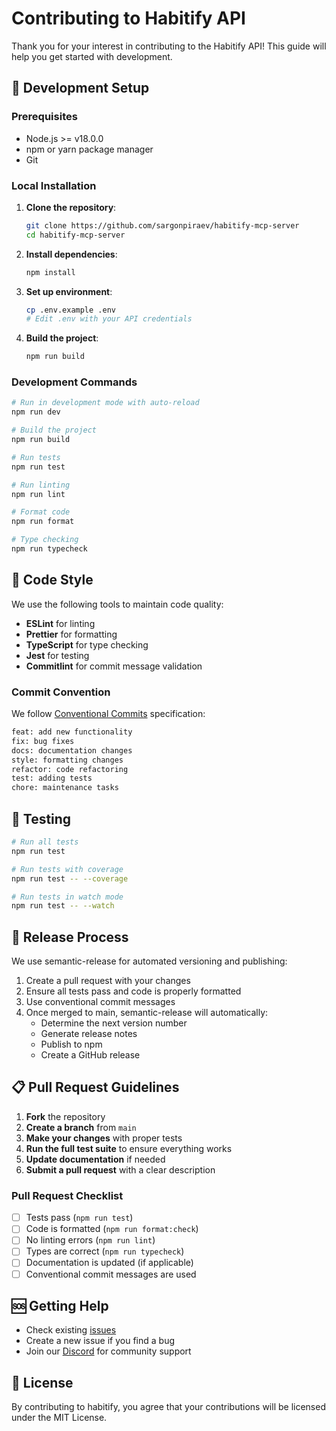 # Contributing to Habitify API

Thank you for your interest in contributing to the Habitify API! This guide will help you get started with development.

## 🔧 Development Setup

### Prerequisites

- Node.js >= v18.0.0
- npm or yarn package manager
- Git

### Local Installation

1. **Clone the repository**:

   ```bash
   git clone https://github.com/sargonpiraev/habitify-mcp-server
   cd habitify-mcp-server
   ```

2. **Install dependencies**:

   ```bash
   npm install
   ```

3. **Set up environment**:

   ```bash
   cp .env.example .env
   # Edit .env with your API credentials
   ```

4. **Build the project**:
   ```bash
   npm run build
   ```

### Development Commands

```bash
# Run in development mode with auto-reload
npm run dev

# Build the project
npm run build

# Run tests
npm run test

# Run linting
npm run lint

# Format code
npm run format

# Type checking
npm run typecheck
```

## 📝 Code Style

We use the following tools to maintain code quality:

- **ESLint** for linting
- **Prettier** for formatting
- **TypeScript** for type checking
- **Jest** for testing
- **Commitlint** for commit message validation

### Commit Convention

We follow [Conventional Commits](https://conventionalcommits.org/) specification:

```bash
feat: add new functionality
fix: bug fixes
docs: documentation changes
style: formatting changes
refactor: code refactoring
test: adding tests
chore: maintenance tasks
```

## 🧪 Testing

```bash
# Run all tests
npm run test

# Run tests with coverage
npm run test -- --coverage

# Run tests in watch mode
npm run test -- --watch
```

## 🚀 Release Process

We use semantic-release for automated versioning and publishing:

1. Create a pull request with your changes
2. Ensure all tests pass and code is properly formatted
3. Use conventional commit messages
4. Once merged to main, semantic-release will automatically:
   - Determine the next version number
   - Generate release notes
   - Publish to npm
   - Create a GitHub release

## 📋 Pull Request Guidelines

1. **Fork** the repository
2. **Create a branch** from `main`
3. **Make your changes** with proper tests
4. **Run the full test suite** to ensure everything works
5. **Update documentation** if needed
6. **Submit a pull request** with a clear description

### Pull Request Checklist

- [ ] Tests pass (`npm run test`)
- [ ] Code is formatted (`npm run format:check`)
- [ ] No linting errors (`npm run lint`)
- [ ] Types are correct (`npm run typecheck`)
- [ ] Documentation is updated (if applicable)
- [ ] Conventional commit messages are used

## 🆘 Getting Help

- Check existing [issues](https://github.com/sargonpiraev/habitify-mcp-server/issues)
- Create a new issue if you find a bug
- Join our [Discord](https://discord.gg/ZsWGxRGj) for community support

## 📄 License

By contributing to habitify, you agree that your contributions will be licensed under the MIT License.
